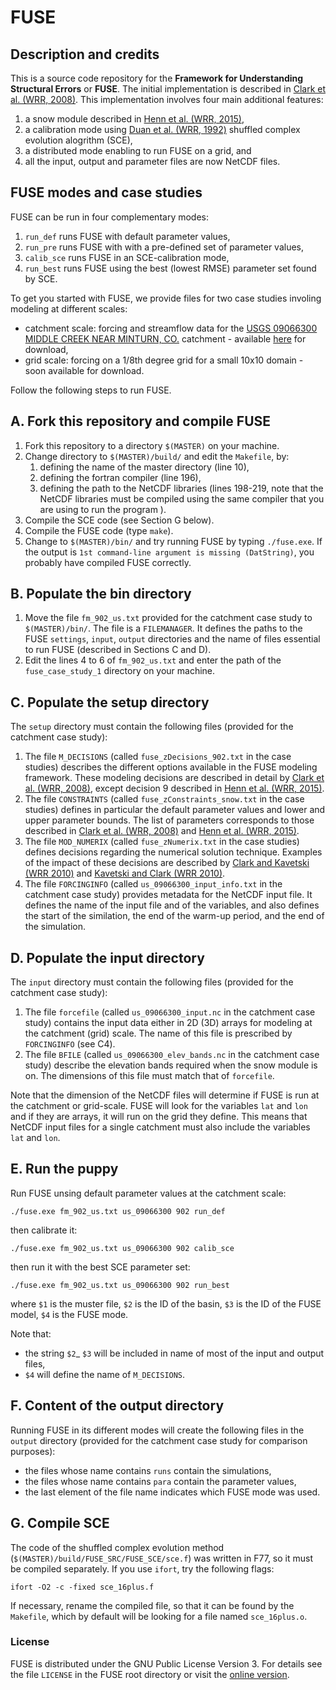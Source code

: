 # FUSE

## Description and credits

This is a source code repository for the **Framework for Understanding Structural Errors** or **FUSE**. The initial implementation is described in [Clark et al. (WRR, 2008)](http://dx.doi.org/10.1029/2007WR006735). This implementation involves four main additional features:

1. a snow module described in [Henn et al. (WRR, 2015)](http://dx.doi.org/10.1002/2014WR016736),
2. a calibration mode using [Duan et al. (WRR, 1992)](http://dx.doi.org/10.1029/91WR02985) shuffled complex evolution alogrithm (SCE),
3. a distributed mode enabling to run FUSE on a grid, and
4. all the input, output and parameter files are now NetCDF files.

## FUSE modes and case studies

FUSE can be run in four complementary modes:

1. `run_def` runs FUSE with default parameter values,
2. `run_pre` runs FUSE with with a pre-defined set of parameter values,
3. `calib_sce` runs FUSE in an SCE-calibration mode,
4. `run_best` runs FUSE using the best (lowest RMSE) parameter set found by SCE.

To get you started with FUSE, we provide files for two case studies involing modeling at different scales:

* catchment scale: forcing and streamflow data for the [USGS 09066300 MIDDLE CREEK NEAR MINTURN, CO.](https://waterdata.usgs.gov/nwis/inventory/?site_no=09066300&agency_cd=USGS&) catchment - available [here](
https://www.dropbox.com/s/ht4hqegcvu60x2m/fuse_catch_ex.zip?dl=0) for download,  
* grid scale: forcing on a 1/8th degree grid for a small 10x10 domain - soon available for download.

Follow the following steps to run FUSE.

## A. Fork this repository and compile FUSE
1. Fork this repository to a directory `$(MASTER)` on your machine.
1. Change directory to `$(MASTER)/build/` and edit the `Makefile`, by:
   1. defining the name of the master directory (line 10),
   2. defining the fortran compiler (line 196),
   3. defining the path to the NetCDF libraries (lines 198-219, note that the NetCDF libraries must be compiled using the same compiler that you are using to run the program ).
 1. Compile the SCE code (see Section G below).
 1. Compile the FUSE code (type `make`).
 1.  Change to `$(MASTER)/bin/` and try running FUSE by typing `./fuse.exe`. If the output is `1st command-line argument is missing (DatString)`, you probably have compiled FUSE correctly. 
 
## B. Populate the bin directory
1. Move the file `fm_902_us.txt` provided for the catchment case study to `$(MASTER)/bin/`. The file is a `FILEMANAGER`. It defines the paths to the FUSE `settings`, `input`, `output` directories and the name of files essential to run FUSE (described  in Sections C and D). 
1. Edit the lines 4 to 6 of `fm_902_us.txt` and enter the path of the `fuse_case_study_1` directory on your machine.
   
## C. Populate the setup directory
The `setup` directory must contain the following files (provided for the catchment case study):

   1. The file `M_DECISIONS` (called `fuse_zDecisions_902.txt` in the case studies) describes the different options available in the FUSE modeling framework. These modeling decisions are described in detail by [Clark et al. (WRR, 2008)](http://dx.doi.org/10.1029/2007WR006735), except decision 9 described in [Henn et al. (WRR, 2015)](http://dx.doi.org/10.1002/2014WR016736).
   2. The file `CONSTRAINTS` (called `fuse_zConstraints_snow.txt` in the case studies) defines in particular the default parameter values and lower and upper parameter bounds. The list of parameters corresponds to those described in [Clark et al. (WRR, 2008)](http://dx.doi.org/10.1029/2007WR006735) and [Henn et al. (WRR, 2015)](http://dx.doi.org/10.1002/2014WR016736). 
   3. The file `MOD_NUMERIX` (called `fuse_zNumerix.txt` in the case studies) defines decisions regarding the numerical solution technique. Examples of the impact of these decisions are described by [Clark and Kavetski (WRR 2010)](http://dx.doi.org/10.1029/2009WR008894) and [Kavetski and Clark (WRR 2010)](http://dx.doi.org/10.1029/2009WR008896).
   4. The file `FORCINGINFO` (called `us_09066300_input_info.txt` in the catchment case study) provides metadata for the NetCDF input file. It defines the name of the input file and of the variables,  and also defines the start of the similation, the end of the warm-up period, and the end of the simulation.

## D. Populate the input directory
The `input` directory must contain the following files (provided for the catchment case study):

   1. The file `forcefile` (called `us_09066300_input.nc` in the catchment case study) contains the input data either in 2D (3D) arrays for modeling at the catchment (grid) scale. The name of this file is prescribed by `FORCINGINFO` (see C4).
   2. The file `BFILE` (called `us_09066300_elev_bands.nc` in the catchment case study) describe the elevation bands required when the snow module is on. The dimensions of this file must match that of `forcefile`.
   
Note that the dimension of the NetCDF files will determine if FUSE is run at the catchment or grid-scale. FUSE will look for the variables `lat` and `lon` and if they are arrays, it will run on the grid they define. This means that NetCDF input files for a single catchment must also include the variables `lat` and `lon`.
   
## E. Run the puppy

Run FUSE unsing default parameter values at the catchment scale:
```
./fuse.exe fm_902_us.txt us_09066300 902 run_def
```

then calibrate it:

```
./fuse.exe fm_902_us.txt us_09066300 902 calib_sce
```

then run it with the best SCE parameter set:

```
./fuse.exe fm_902_us.txt us_09066300 902 run_best
```

where
`$1` is the muster file,
`$2` is the ID of the basin,
`$3` is the ID of the FUSE model,
`$4` is the FUSE mode.

Note that:
* the string `$2`_ `$3` will be included in name of most of the input and output files,
* `$4` will define the name of `M_DECISIONS`.

## F. Content of the output directory
Running FUSE in its different modes will create the following files in the `output` directory (provided for the catchment case study for comparison purposes):
* the files whose name contains `runs` contain the simulations, 
* the files whose name contains `para` contain the parameter values,
* the last element of the file name indicates which FUSE mode was used.
   
## G. Compile SCE
The code of the shuffled complex evolution method (`$(MASTER)/build/FUSE_SRC/FUSE_SCE/sce.f`) was written in F77, so it must be compiled separately. If you use `ifort`, try the following flags:
  ```
  ifort -O2 -c -fixed sce_16plus.f
  ```

If necessary, rename the compiled file, so that it can be found by the `Makefile`, which by default will be looking for a file named `sce_16plus.o`.

### License
FUSE is distributed under the GNU Public License Version 3. For details see the file `LICENSE` in the FUSE root directory or visit the [online version](http://www.gnu.org/licenses/gpl-3.0.html).

